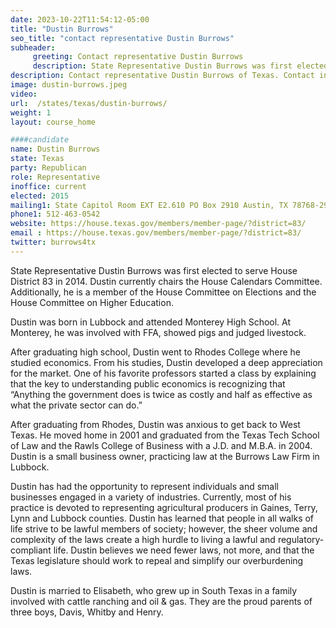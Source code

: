 ```yaml
---
date: 2023-10-22T11:54:12-05:00
title: "Dustin Burrows"
seo_title: "contact representative Dustin Burrows"
subheader:
     greeting: Contact representative Dustin Burrows
     description: State Representative Dustin Burrows was first elected to serve House District 83 in 2014. Dustin currently chairs the House Calendars Committee. Additionally, he is a member of the House Committee on Elections and the House Committee on Higher Education.
description: Contact representative Dustin Burrows of Texas. Contact information for Dustin Burrows includes email address, phone number, and mailing address.
image: dustin-burrows.jpeg
video:
url:  /states/texas/dustin-burrows/
weight: 1
layout: course_home

####candidate
name: Dustin Burrows
state: Texas
party: Republican
role: Representative
inoffice: current
elected: 2015
mailing1: State Capitol Room EXT E2.610 PO Box 2910 Austin, TX 78768-2910
phone1: 512-463-0542
website: https://house.texas.gov/members/member-page/?district=83/
email : https://house.texas.gov/members/member-page/?district=83/
twitter: burrows4tx
---
```


State Representative Dustin Burrows was first elected to serve House District 83 in 2014. Dustin currently chairs the House Calendars Committee. Additionally, he is a member of the House Committee on Elections and the House Committee on Higher Education.

Dustin was born in Lubbock and attended Monterey High School. At Monterey, he was involved with FFA, showed pigs and judged livestock.

After graduating high school, Dustin went to Rhodes College where he studied economics. From his studies, Dustin developed a deep appreciation for the market. One of his favorite professors started a class by explaining that the key to understanding public economics is recognizing that “Anything the government does is twice as costly and half as effective as what the private sector can do.”

After graduating from Rhodes, Dustin was anxious to get back to West Texas. He moved home in 2001 and graduated from the Texas Tech School of Law and the Rawls College of Business with a J.D. and M.B.A. in 2004. Dustin is a small business owner, practicing law at the Burrows Law Firm in Lubbock.

Dustin has had the opportunity to represent individuals and small businesses engaged in a variety of industries. Currently, most of his practice is devoted to representing agricultural producers in Gaines, Terry, Lynn and Lubbock counties. Dustin has learned that people in all walks of life strive to be lawful members of society; however, the sheer volume and complexity of the laws create a high hurdle to living a lawful and regulatory-compliant life. Dustin believes we need fewer laws, not more, and that the Texas legislature should work to repeal and simplify our overburdening laws.

Dustin is married to Elisabeth, who grew up in South Texas in a family involved with cattle ranching and oil & gas. They are the proud parents of three boys, Davis, Whitby and Henry.
